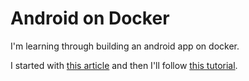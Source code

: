 # Android on Docker

I'm learning through building an android app on docker.

I started with [this article](https://medium.com/@AndreSand/building-android-with-docker-8dbf717f54d4) and then I'll follow [this tutorial](https://developer.okta.com/blog/2018/08/10/basic-android-without-an-ide).
